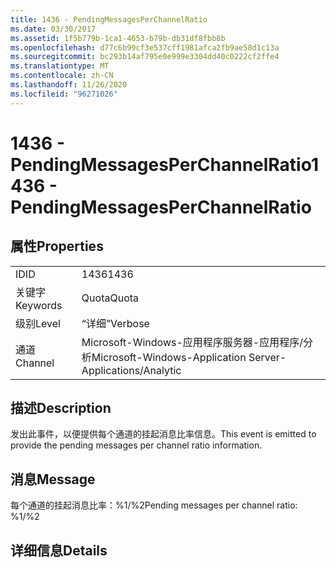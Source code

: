 ```yaml
---
title: 1436 - PendingMessagesPerChannelRatio
ms.date: 03/30/2017
ms.assetid: 1f5b779b-1ca1-4653-b79b-db31df8fbb8b
ms.openlocfilehash: d77c6b99cf3e537cff1981afca2fb9ae58d1c13a
ms.sourcegitcommit: bc293b14af795e0e999e3304dd40c0222cf2ffe4
ms.translationtype: MT
ms.contentlocale: zh-CN
ms.lasthandoff: 11/26/2020
ms.locfileid: "96271026"
---
```

# <a name="1436---pendingmessagesperchannelratio"></a><span data-ttu-id="534dd-102">1436 - PendingMessagesPerChannelRatio</span><span class="sxs-lookup"><span data-stu-id="534dd-102">1436 - PendingMessagesPerChannelRatio</span></span>

## <a name="properties"></a><span data-ttu-id="534dd-103">属性</span><span class="sxs-lookup"><span data-stu-id="534dd-103">Properties</span></span>  
  
|||  
|-|-|  
|<span data-ttu-id="534dd-104">ID</span><span class="sxs-lookup"><span data-stu-id="534dd-104">ID</span></span>|<span data-ttu-id="534dd-105">1436</span><span class="sxs-lookup"><span data-stu-id="534dd-105">1436</span></span>|  
|<span data-ttu-id="534dd-106">关键字</span><span class="sxs-lookup"><span data-stu-id="534dd-106">Keywords</span></span>|<span data-ttu-id="534dd-107">Quota</span><span class="sxs-lookup"><span data-stu-id="534dd-107">Quota</span></span>|  
|<span data-ttu-id="534dd-108">级别</span><span class="sxs-lookup"><span data-stu-id="534dd-108">Level</span></span>|<span data-ttu-id="534dd-109">“详细”</span><span class="sxs-lookup"><span data-stu-id="534dd-109">Verbose</span></span>|  
|<span data-ttu-id="534dd-110">通道</span><span class="sxs-lookup"><span data-stu-id="534dd-110">Channel</span></span>|<span data-ttu-id="534dd-111">Microsoft-Windows-应用程序服务器-应用程序/分析</span><span class="sxs-lookup"><span data-stu-id="534dd-111">Microsoft-Windows-Application Server-Applications/Analytic</span></span>|  
  
## <a name="description"></a><span data-ttu-id="534dd-112">描述</span><span class="sxs-lookup"><span data-stu-id="534dd-112">Description</span></span>  

 <span data-ttu-id="534dd-113">发出此事件，以便提供每个通道的挂起消息比率信息。</span><span class="sxs-lookup"><span data-stu-id="534dd-113">This event is emitted to provide the pending messages per channel ratio information.</span></span>  
  
## <a name="message"></a><span data-ttu-id="534dd-114">消息</span><span class="sxs-lookup"><span data-stu-id="534dd-114">Message</span></span>  

 <span data-ttu-id="534dd-115">每个通道的挂起消息比率：%1/%2</span><span class="sxs-lookup"><span data-stu-id="534dd-115">Pending messages per channel ratio: %1/%2</span></span>  
  
## <a name="details"></a><span data-ttu-id="534dd-116">详细信息</span><span class="sxs-lookup"><span data-stu-id="534dd-116">Details</span></span>
